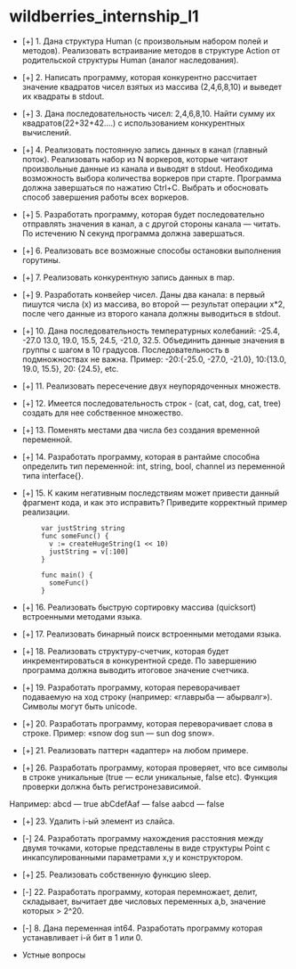 # wildberries_internship_l1

- [+] 1. Дана структура Human (с произвольным набором полей и методов). Реализовать встраивание методов в структуре Action от родительской структуры Human (аналог наследования).

- [+] 2. Написать программу, которая конкурентно рассчитает значение квадратов чисел взятых из массива (2,4,6,8,10) и выведет их квадраты в stdout.


- [+] 3. Дана последовательность чисел: 2,4,6,8,10. Найти сумму их квадратов(22+32+42….) с использованием конкурентных вычислений.


- [+] 4. Реализовать постоянную запись данных в канал (главный поток). Реализовать набор из N воркеров, которые читают произвольные данные из канала и выводят в stdout. 
         Необходима возможность выбора количества воркеров при старте.
         Программа должна завершаться по нажатию Ctrl+C. Выбрать и обосновать способ завершения работы всех воркеров.



- [+] 5. Разработать программу, которая будет последовательно отправлять значения в канал, а с другой стороны канала — читать. По истечению N секунд программа должна завершаться.


- [+] 6. Реализовать все возможные способы остановки выполнения горутины. 


- [+] 7. Реализовать конкурентную запись данных в map.


- [+] 9. Разработать конвейер чисел. Даны два канала: в первый пишутся числа (x) из массива, во второй — результат операции x*2, после чего данные из второго канала должны выводиться в stdout.


- [+] 10. Дана последовательность температурных колебаний: -25.4, -27.0 13.0, 19.0, 15.5, 24.5, -21.0, 32.5. Объединить данные значения в группы с шагом в 10 градусов. Последовательность в подмножноствах не важна.
Пример: -20:{-25.0, -27.0, -21.0}, 10:{13.0, 19.0, 15.5}, 20: {24.5}, etc.


- [+] 11. Реализовать пересечение двух неупорядоченных множеств.


- [+] 12. Имеется последовательность строк - (cat, cat, dog, cat, tree) создать для нее собственное множество.


- [+] 13. Поменять местами два числа без создания временной переменной.


- [+] 14. Разработать программу, которая в рантайме способна определить тип переменной: int, string, bool, channel из переменной типа interface{}.


- [+] 15. К каким негативным последствиям может привести данный фрагмент кода, и как это исправить? Приведите корректный пример реализации.


```
        var justString string
        func someFunc() {
          v := createHugeString(1 << 10)
          justString = v[:100]
        }
        
        func main() {
          someFunc()
        }
```


- [+] 16. Реализовать быструю сортировку массива (quicksort) встроенными методами языка.


- [+] 17. Реализовать бинарный поиск встроенными методами языка.


- [+] 18. Реализовать структуру-счетчик, которая будет инкрементироваться в конкурентной среде. По завершению программа должна выводить итоговое значение счетчика.


- [+] 19. Разработать программу, которая переворачивает подаваемую на ход строку (например: «главрыба — абырвалг»). Символы могут быть unicode.


- [+] 20. Разработать программу, которая переворачивает слова в строке. 
          Пример: «snow dog sun — sun dog snow».

- [+] 21. Реализовать паттерн «адаптер» на любом примере.

- [+] 26. Разработать программу, которая проверяет, что все символы в строке уникальные (true — если уникальные, false etc). Функция проверки должна быть регистронезависимой.

Например: 
abcd — true
abCdefAaf — false
	aabcd — false

- [+] 23. Удалить i-ый элемент из слайса.





- [-] 24. Разработать программу нахождения расстояния между двумя точками, которые представлены в виде структуры Point с инкапсулированными параметрами x,y и конструктором.

- [+] 25. Реализовать собственную функцию sleep.

- [-] 22. Разработать программу, которая перемножает, делит, складывает, вычитает две числовых переменных a,b, значение которых > 2^20.

- [-] 8. Дана переменная int64. Разработать программу которая устанавливает i-й бит в 1 или 0.


+ Устные вопросы
